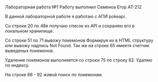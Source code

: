 Лабораторная работа №1
Работу выполнил Семеноа Егор АТ-212

В данной лабораторной работе я работаю с АПИ pokeapi. 

Со строки 20 по 48я получаю список из API и сохраняю его в локальном хранилище.

Со строки 51 по 71 вывожу покемонов Формируя их в HTML структуру или вывожу надпись Not Found. Так же на строке 65 имеетя счетчик выведеных покемонов.

Удаление покемонов выполняется со строки 75 по строку 82. Удаляю по индексу.

На строке 86 - 92 живой поиск по покемонам. 



